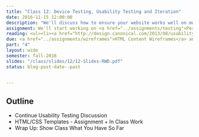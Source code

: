 ```yaml
---
title: "Class 12: Device Testing, Usability Testing and Iteration"
date: 2016-11-15 12:00:00
description: "We'll discuss how to ensure your website works well on multiple devices and browsers using the IdeaBase testing lab in class.  We'll also talk about accessibility and why it's important.  Finally, we'll also discuss how to develop usability and accessibility testing tasks and how to iterate on your design."
assignment: We'll start working on <a href="../assignments/testing">Performance & Usability Testing</a> and <a href="../assignments/templates">HTML/CSS Templates</a>
reading: <ul><li><a href="http://design.canonical.com/2013/08/usability-testing-how-do-we-design-effective-tasks">Usability testing - how do we design effective tasks by Tingting Zhao</a></li><li><a href="http://alistapart.com/article/reframing-accessibility-for-the-web">Reframing Accessibility for the Web by Anne Gibson</a></li><li><a href="http://bradfrost.com/blog/mobile/test-on-real-mobile-devices-without-breaking-the-bank/">Test on Real Mobile Devices Without Breaking the Bank by Brad Frost</a></li><li><a href="http://deep.design/the-hamburger-menu/?utm_source=CSS-Weekly&utm_campaign=Issue-176&utm_medium=email">For Reference - The Hamburger Menu Doesn't Work</a></li><li><a href="http://a11yproject.com/checklist.html">For Reference - Web Accessibility Checklist</a></li></ul>
due: <a href="../assignments/wireframes">HTML Content Wireframes</a> and <a href="../assignments/layout2">Boxes and Layout</a>
part: "4"
layout: wide
semester: fall-2016
slides: "/class/slides/12/12-Slides-RWD.pdf"
status: blog-post-date--past


---
```


## Outline

* Continue Usability Testing Discussion
* HTML/CSS Templates - Assignment + In Class Work
* Wrap Up: Show Class What You Have So Far
